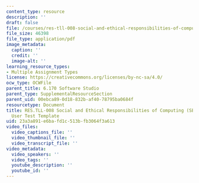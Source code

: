 ```yaml
---
content_type: resource
description: ''
draft: false
file: /courses/res-tll-008-social-and-ethical-responsibilities-of-computing-serc/23a3a891e6bafd1c513bfb3064f3a613_MITRESTLL-008F21-6170user.pdf
file_size: 46398
file_type: application/pdf
image_metadata:
  caption: ''
  credit: ''
  image-alt: ''
learning_resource_types:
- Multiple Assignment Types
license: https://creativecommons.org/licenses/by-nc-sa/4.0/
ocw_type: OCWFile
parent_title: 6.170 Software Studio
parent_type: SupplementalResourceSection
parent_uid: 00ebca89-0d18-832b-af40-78795ba0684f
resourcetype: Document
title: RES.TLL-008 Social and Ethical Responsibilities of Computing (SERC), 6.170
  User Test Template
uid: 23a3a891-e6ba-fd1c-513b-fb3064f3a613
video_files:
  video_captions_file: ''
  video_thumbnail_file: ''
  video_transcript_file: ''
video_metadata:
  video_speakers: ''
  video_tags: ''
  youtube_description: ''
  youtube_id: ''
---
```

